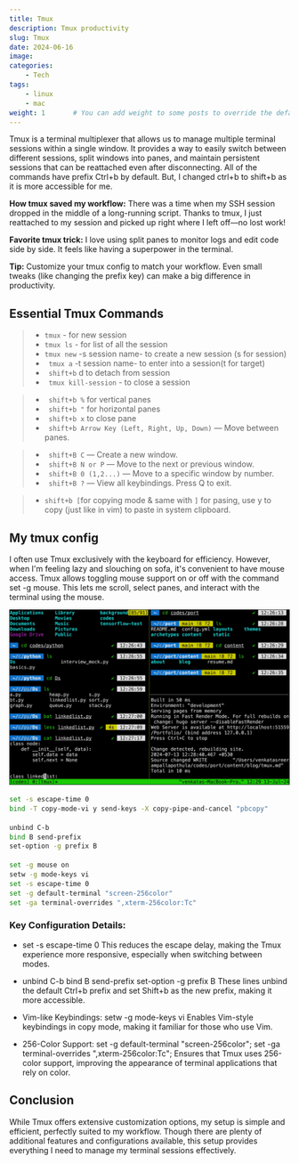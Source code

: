 ```yaml
---
title: Tmux
description: Tmux productivity
slug: Tmux
date: 2024-06-16
image:
categories:
    - Tech
tags:
    - linux
    - mac
weight: 1       # You can add weight to some posts to override the default sorting (date descending)
---
```




Tmux is a terminal multiplexer that allows us to manage multiple terminal
sessions within a single window. It provides a way to easily switch between different sessions, split windows into panes, and maintain persistent sessions that can be reattached even after disconnecting. All of the commands have prefix Ctrl+b by default. But, I changed ctrl+b to shift+b as it is more accessible for me.

**How tmux saved my workflow:**
There was a time when my SSH session dropped in the middle of a long-running script. Thanks to tmux, I just reattached to my session and picked up right where I left off—no lost work!

**Favorite tmux trick:**
I love using split panes to monitor logs and edit code side by side. It feels like having a superpower in the terminal.

**Tip:**
Customize your tmux config to match your workflow. Even small tweaks (like changing the prefix key) can make a big difference in productivity.

## Essential Tmux Commands

> - `tmux`  - for new session
> - ` tmux ls ` - for list of all the session
> - ` tmux new ` -s session name- to create a new session (s for session)
> - ` tmux a`  -t session name- to enter into a session(t for target)
> - ` shift+b`  d to detach from session
> - ` tmux kill-session` - to close a session

> - ` shift+b %`  for vertical panes
> - ` shift+b "`  for horizontal panes
> - ` shift+b x`  to close pane
> - ` shift+b Arrow Key (Left, Right, Up, Down)`  — Move between panes.

> - ` shift+B C`  — Create a new window.
> - ` shift+B N or P`  — Move to the next or previous window.
> - ` shift+B 0 (1,2...)`  — Move to a specific window by number.
> - ` shift+B ?`  — View all keybindings. Press Q to exit.

> - `shift+b [`for copying mode & same with `]` for pasing, use y to copy (just like in vim) to paste in system clipboard.

## My tmux config

I often use Tmux exclusively with the keyboard for efficiency. However, when I'm feeling lazy and slouching on sofa, it's convenient to have mouse access. Tmux allows toggling mouse support on or off with the command set -g mouse. This lets me scroll, select panes, and interact with the terminal using the mouse.

![Tmux window](tmux.webp "Tmux window") 

```bash
set -s escape-time 0
bind -T copy-mode-vi y send-keys -X copy-pipe-and-cancel "pbcopy"

unbind C-b
bind B send-prefix
set-option -g prefix B

set -g mouse on
setw -g mode-keys vi
set -s escape-time 0
set -g default-terminal "screen-256color"
set -ga terminal-overrides ",xterm-256color:Tc"

```
### Key Configuration Details:


* set -s escape-time 0
This reduces the escape delay, making the Tmux experience more responsive, especially when switching between modes.

* unbind C-b
bind B send-prefix
set-option -g prefix B
These lines unbind the default Ctrl+b prefix and set Shift+b as the new prefix, making it more accessible.

* Vim-like Keybindings:
setw -g mode-keys vi
Enables Vim-style keybindings in copy mode, making it familiar for those who use Vim.

* 256-Color Support:
 set -g default-terminal "screen-256color";
 set -ga terminal-overrides ",xterm-256color:Tc";
Ensures that Tmux uses 256-color support, improving the appearance of terminal applications that rely on color.

## Conclusion

While Tmux offers extensive customization options, my setup is simple and efficient, perfectly suited to my workflow. Though there are plenty of additional features and configurations available, this setup provides everything I need to manage my terminal sessions effectively.
